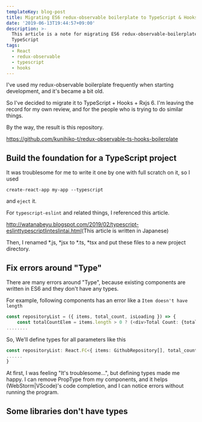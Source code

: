 ```yaml
---
templateKey: blog-post
title: Migrating ES6 redux-observable boilerplate to TypeScript & Hooks
date: '2019-06-13T19:44:57+09:00'
description: >-
  This article is a note for migrating ES6 redux-observable-boilerplate to
  TypeScript
tags:
  - React
  - redux-observable
  - typescript
  - hooks
---
```

I've used my redux-observable boilerplate frequently when starting development, and it's became a bit old.

So I've decided to migrate it to TypeScript + Hooks + Rxjs 6.
I'm leaving the record for my own review, and for the people who is trying to do similar things.

By the way, the result is this repository.

<https://github.com/kunihiko-t/redux-observable-ts-hooks-boilerplate>

## Build the foundation for a TypeScript project

It was troublesome for me to write it one by one with full scratch on it, so I used 

`create-react-app my-app --typescript`

and `eject` it.

For `typescript-eslint` and related things, I referenced this article.

<http://watanabeyu.blogspot.com/2019/02/typescript-eslinttypescriptlinteslintai.html>(This article is written in Japanese)


Then, I renamed *.js, *jsx to *.ts, *tsx and put these files to a new project directory.

## Fix errors around "Type"

There are many errors around "Type", because existing components are written in ES6 and they don't have any types.

For example, following components has an error like a `Item doesn't have length`

```javascript
const repositoryList = ({ items, total_count, isLoading }) => {
    const totalCountElem = items.length > 0 ? (<div>Total Count: {total_count}</div>) : (<></>)
........
```
So, We'll define types for all parameters like this

```typescript
const repositoryList: React.FC<{ items: GithubRepository[], total_count: number, isLoading: boolean }> = ({ items, total_count, isLoading }) => {
......
}
```

At first, I was feeling "It's troublesome...", but defining types made me happy.
I can remove PropType from my components, and it helps (WebStorm|VScode)'s code completion, and I can notice errors without running the program.

## Some libraries don't have types
